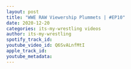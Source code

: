 ```yaml
---
layout: post
title: "WWE RAW Viewership Plummets | #EP10"
date: 2020-12-20
categories: its-my-wrestling videos
author: its-my-wrestling
spotify_track_id: 
youtube_video_id: Q6SvALnfMtI
apple_track_id: 
youtube_metadata: 
---
```

